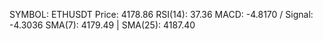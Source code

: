 SYMBOL: ETHUSDT
Price: 4178.86
RSI(14): 37.36
MACD: -4.8170 / Signal: -4.3036
SMA(7): 4179.49 | SMA(25): 4187.40
